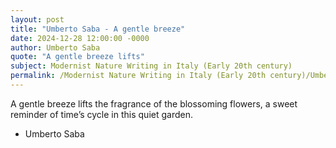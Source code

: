 ```yaml
---
layout: post
title: "Umberto Saba - A gentle breeze"
date: 2024-12-28 12:00:00 -0000
author: Umberto Saba
quote: "A gentle breeze lifts"
subject: Modernist Nature Writing in Italy (Early 20th century)
permalink: /Modernist Nature Writing in Italy (Early 20th century)/Umberto Saba/Umberto Saba - A gentle breeze
---
```


A gentle breeze lifts
the fragrance of the blossoming flowers,
a sweet reminder of time’s cycle
in this quiet garden.

- Umberto Saba
